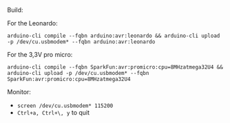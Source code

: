 Build:

For the Leonardo:
```
arduino-cli compile --fqbn arduino:avr:leonardo && arduino-cli upload -p /dev/cu.usbmodem* --fqbn arduino:avr:leonardo
```

For the 3,3V pro micro:
```
arduino-cli compile --fqbn SparkFun:avr:promicro:cpu=8MHzatmega32U4 && arduino-cli upload -p /dev/cu.usbmodem* --fqbn SparkFun:avr:promicro:cpu=8MHzatmega32U4
```

Monitor:
- `screen /dev/cu.usbmodem* 115200`
- `Ctrl+a, Ctrl+\, y` to quit

